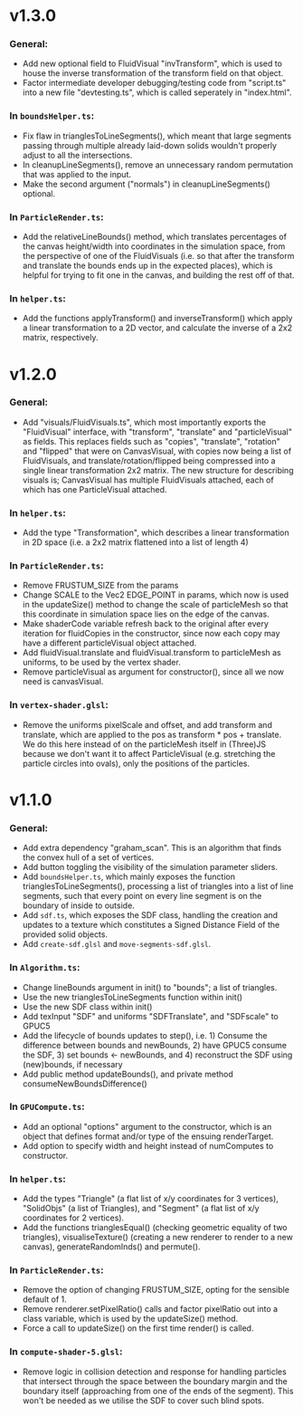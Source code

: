 # v1.3.0

### General:

- Add new optional field to FluidVisual "invTransform", which is used to house the inverse transformation of the transform field on that object.
- Factor intermediate developer debugging/testing code from "script.ts" into a new file "devtesting.ts", which is called seperately in "index.html".

### In `boundsHelper.ts`:

- Fix flaw in trianglesToLineSegments(), which meant that large segments passing through multiple already laid-down solids wouldn't properly adjust to all the intersections.
- In cleanupLineSegments(), remove an unnecessary random permutation that was applied to the input.
- Make the second argument ("normals") in cleanupLineSegments() optional.

### In `ParticleRender.ts`:

- Add the relativeLineBounds() method, which translates percentages of the canvas height/width into coordinates in the simulation space, from the perspective of one of the FluidVisuals (i.e. so that after the transform and translate the bounds ends up in the expected places), which is helpful for trying to fit one in the canvas, and building the rest off of that.

### In `helper.ts`:

- Add the functions applyTransform() and inverseTransform() which apply a linear transformation to a 2D vector, and calculate the inverse of a 2x2 matrix, respectively.

# v1.2.0

### General:

- Add "visuals/FluidVisuals.ts", which most importantly exports the "FluidVisual" interface, with "transform", "translate" and "particleVisual" as fields. This replaces fields such as "copies", "translate", "rotation" and "flipped" that were on CanvasVisual, with copies now being a list of FluidVisuals, and translate/rotation/flipped being compressed into a single linear transformation 2x2 matrix.
  The new structure for describing visuals is; CanvasVisual has multiple FluidVisuals attached, each of which has one ParticleVisual attached.

### In `helper.ts`:

- Add the type "Transformation", which describes a linear transformation in 2D space (i.e. a 2x2 matrix flattened into a list of length 4)

### In `ParticleRender.ts`:

- Remove FRUSTUM_SIZE from the params
- Change SCALE to the Vec2 EDGE_POINT in params, which now is used in the updateSize() method to change the scale of particleMesh so that this coordinate in simulation space lies on the edge of the canvas.
- Make shaderCode variable refresh back to the original after every iteration for fluidCopies in the constructor, since now each copy may have a different particleVisual object attached.
- Add fluidVisual.translate and fluidVisual.transform to particleMesh as uniforms, to be used by the vertex shader.
- Remove particleVisual as argument for constructor(), since all we now need is canvasVisual.

### In `vertex-shader.glsl`:

- Remove the uniforms pixelScale and offset, and add transform and translate, which are applied to the pos as transform \* pos + translate. We do this here instead of on the particleMesh itself in (Three)JS because we don't want it to affect ParticleVisual (e.g. stretching the particle circles into ovals), only the positions of the particles.

# v1.1.0

### General:

- Add extra dependency "graham_scan". This is an algorithm that finds the convex hull of a set of vertices.
- Add button toggling the visibility of the simulation parameter sliders.
- Add `boundsHelper.ts`, which mainly exposes the function trianglesToLineSegments(), processing a list of triangles into a list of line segments, such that every point on every line segment is on the boundary of inside to outside.
- Add `sdf.ts`, which exposes the SDF class, handling the creation and updates to a texture which constitutes a Signed Distance Field of the provided solid objects.
- Add `create-sdf.glsl` and `move-segments-sdf.glsl`.

### In `Algorithm.ts`:

- Change lineBounds argument in init() to "bounds"; a list of triangles.
- Use the new trianglesToLineSegments function within init()
- Use the new SDF class within init()
- Add texInput "SDF" and uniforms "SDFTranslate", and "SDFscale" to GPUC5
- Add the lifecycle of bounds updates to step(), i.e. 1) Consume the difference between bounds and newBounds, 2) have GPUC5 consume the SDF, 3) set bounds <- newBounds, and 4) reconstruct the SDF using (new)bounds, if necessary
- Add public method updateBounds(), and private method consumeNewBoundsDifference()

### In `GPUCompute.ts`:

- Add an optional "options" argument to the constructor, which is an object that defines format and/or type of the ensuing renderTarget.
- Add option to specify width and height instead of numComputes to constructor.

### In `helper.ts`:

- Add the types "Triangle" (a flat list of x/y coordinates for 3 vertices), "SolidObjs" (a list of Triangles), and "Segment" (a flat list of x/y coordinates for 2 vertices).
- Add the functions trianglesEqual() (checking geometric equality of two triangles), visualiseTexture() (creating a new renderer to render to a new canvas), generateRandomInds() and permute().

### In `ParticleRender.ts`:

- Remove the option of changing FRUSTUM_SIZE, opting for the sensible default of 1.
- Remove renderer.setPixelRatio() calls and factor pixelRatio out into a class variable, which is used by the updateSize() method.
- Force a call to updateSize() on the first time render() is called.

### In `compute-shader-5.glsl`:

- Remove logic in collision detection and response for handling particles that intersect through the space between the boundary margin and the boundary itself (approaching from one of the ends of the segment). This won't be needed as we utilise the SDF to cover such blind spots.
